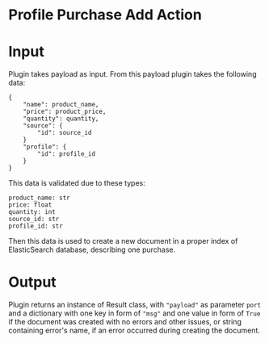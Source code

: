 # Profile Purchase Add Action

# Input

Plugin takes payload as input. From this payload plugin takes the following data:
```
{
    "name": product_name,
    "price": product_price,
    "quantity": quantity,
    "source": {
        "id": source_id
    }
    "profile": {
        "id": profile_id
    }
}
```
This data is validated due to these types:
```
product_name: str
price: float
quantity: int
source_id: str
profile_id: str
```
Then this data is used to create a new document in a proper index of ElasticSearch database, describing one purchase.

# Output

Plugin returns an instance of Result class, with `"payload"` as parameter `port` and a dictionary 
with one key in form of `"msg"` and one value in form of `True` if the document was created with 
no errors and other issues, or string containing error's name, if an error occurred during creating the document. 